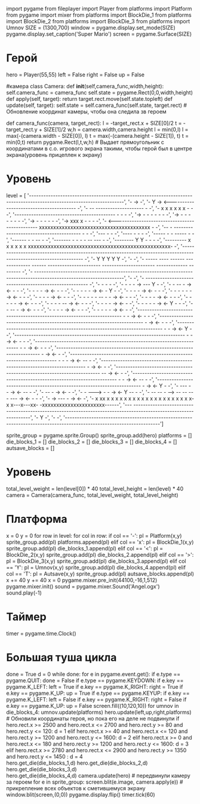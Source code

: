 import pygame
from fileplayer import Player
from platforms import Platform
from pygame import mixer
from platforms import BlockDie_1
from platforms import BlockDie_2
from platforms import BlockDie_3
from platforms import Umnov
SIZE = (1300,700)
window = pygame.display.set_mode(SIZE)
pygame.display.set_caption('Super Mario')
screen = pygame.Surface(SIZE)
# Герой
hero = Player(55,55)
left =  False
right = False
up = False

#камера
class Camera:
    def __init__(self,camera_func,width,height):
        self.camera_func =  camera_func
        self.state = pygame.Rect(0,0,width,height)
    def apply(self, target):
        return target.rect.move(self.state.topleft)
    def update(self, target):
        self.state = self.camera_func(self.state, target.rect) # Обновление координат камеры, чтобы она следила зв героем

def camera_func(camera, target_rect):
    l = -target_rect.x + SIZE[0]/2
    t = -target_rect.y + SIZE[1]/2
    w,h = camera.width,camera.height
    l = min(0,l)
    l = max(-(camera.width - SIZE[0]), l)
    t = max(-(camera.height - SIZE[1]), t)
    t = min(0,t)
    return pygame.Rect(l,t,w,h) # Выдает прямоугольник с координатами в с.о. игрового экрана такими, чтобы герой был в центре экрана(уровень прицеплен к экрану)

# Уровень
level = [
'---------------------------------------------------------------------------------------------------------------------',
'-                                                     ->                                                            -',
'-              Y                                      ->                   <--------------------------------------- -',
'-                                                     --  --------------------                                    - -',
'-    x     x   x   x   x        x                     -                                                           - -',
'------------------------------------------            - -                                                         - -',
'->                                                    -                             -     -   -  -                - -',
'->                                                    -   -    -            -   -                    -            - -',
'->                                                    -             -   -                               -         - -',
'->               xxx        x                         -                                                    -      - -',
'-       <----------------------------------------------            xxxxxxxxxxxxxxxxxxxxxxxxxxxxxxxxxxxxxxx        - -',
'--                                                    -            ---------------------------------------    -   - -',
'---                                                   -                                                           - -',
'----                                                  -                                                     -     - -',
'-----                                                 -                                             -  -----      - -',
'------                                                -                               -        --                 - -',
'-------                                               -            -   -     -     --    ---                      - -',
'--------            Y                        Y        -      -                                                    - -',
'---------    x     x        x       x    x    x                 xxxxxxxxxxxxxxxxxxxxxxxxxxxxxxxxxxxxxxxxxxxxxxxxxx- -',
'------------------------------------------------------------------------------------------------------------------- -',
'-        Y                Y                      Y                        Y                         Y               -',
'-                                                                                                                   -',
'- ----- ----  ------   ------------- ------ ----------------------   ----------------------  ------------- -------- -',
'- -------------------------------------------------------------------------------------------------------------------',
'-                                                                                                                   -',
'-                                                            ------------------------------------------------------ -',
'-                                                                     -             -                             - -',
'-                                                           -         -     -       -> ---       Y                - -',
'-                                                                     -    --  -    -> <-  -                      - -',
'-                                                         -           -     -       -> <-   -                     - -',
'-                                                                     - -   -  -    -> <-    -            Y       - -',
'-                                                      -              -     -       -> <-      -                  - -',
'-                                                   -                 -   - -    -  -> <-       -                 - -',
'-                                              -                      -     -       -> <-         -               - -',
'-                           -    -    -  -                            --    - -     -> <-           -             - -',
'-                    -                                                -     -       -> <-            -            - -',
'-              -                                                      -     -     - -> <-             -           - -',
'-           -                                                         -   - --      -> <-              -          - -',
'-        -                                                            -     -       -> <-                         - -',
'-      -                                                              -     -   -   -> <-     Y          -        - -',
'-     -                                                               --    -       -> <-                 -       - -',
'-                                                                     -     -  -    -> <-                  -      - -',
'-    -                                                                -  -  -       -> <-                         - -',
'-----------------------------------------------------------------------     -     - -> <-                   -     - -',
'-----------------------------------------------------------------------     -       -> <-                      -  - -',
'------------------------------------------------------------------------    - -     -> <-         Y               - -',
'-----------------------------------------------------------------------  -  -       -> <-                  -      - -',
'-----------------------------------------------------------------------     -    -  -> <-                     -   - -',
'-----------------------------------------------------------------------     -       -> <-                         - -',
'------------------------------------------------------------------------    - -   - -> <-                   --    - -',
'-----------------------------------------------------------------------     -       -> <-                         - -',
'-----------------------------------------------------------------------    --       -> <-                         - -',
'-----------------------------------------------------------------------     -   -   -> <-              --         - -',
'-----------------------------------------------------------------------     -       -> <-                      Y  - -',
'-               ---                                                         - -     -> <-                  --     - -',
'-                           --                                              -       -> <-                         - -',
'-     -         --->                      -                                 -       -> <-          Y        --    - -',
'-         --          --     -      -->       --     --    --               -   --- -> <-                      -  - -',
'-           ->                 ---                                          -       -> <-                           -',
'-        x   xx  x x x x x x x   x  x x x  x x x x x  x x x   x-x x---x---xx-           -xxxxxxxxxxxxxxxxxxxxxx------',
'--- -----------------------------------------------------------------------------------------------------------------',
'- Y                                                                                                                 -',
'-                                                                                                                   -',
'---------------------------------------------------------------------------------------------------------------------']

sprite_group = pygame.sprite.Group()
sprite_group.add(hero)
platforms = []
die_blocks_1 = []
die_blocks_2 = []
die_blocks_3 = []
die_blocks_4 = []
autsave_blocks = []
# Уровень
total_level_weight = len(level[0]) * 40
total_level_height = len(level) * 40
camera = Camera(camera_func, total_level_weight, total_level_height)

# Платформа
x = 0
y = 0
for row in level:
    for col in row:
        if col == '-':
            pl = Platform(x,y)
            sprite_group.add(pl)
            platforms.append(pl)
        elif col == 'x':
            pl = BlockDie_1(x,y)
            sprite_group.add(pl)
            die_blocks_1.append(pl)
        elif col == '<':
            pl = BlockDie_2(x,y)
            sprite_group.add(pl)
            die_blocks_2.append(pl)
        elif col == '>':
            pl = BlockDie_3(x,y)
            sprite_group.add(pl)
            die_blocks_3.append(pl)
        elif col == 'Y':
            pl = Umnov(x,y)
            sprite_group.add(pl)
            die_blocks_4.append(pl)
        elif col == 'T':
            pl = Autsave(x,y)
            sprite_group.add(pl)
            autsave_blocks.append(pl)
        x += 40
    y += 40
    x = 0
pygame.mixer.pre_init(44100,-16,1,512)
pygame.mixer.init()
sound = pygame.mixer.Sound('Angel.ogx')
sound.play(-1)
# Таймер
timer = pygame.time.Clock()
# Большая туша цикла
done  = True
d = 0
while done:
    for e in pygame.event.get():
        if e.type == pygame.QUIT:
            done = False
        if e.type == pygame.KEYDOWN:
            if e.key == pygame.K_LEFT:
                left = True
            if e.key == pygame.K_RIGHT:
                right = True
            if e.key == pygame.K_UP:
                up = True
        if e.type == pygame.KEYUP:
            if e.key == pygame.K_LEFT:
                left = False
            if e.key == pygame.K_RIGHT:
                right = False
            if e.key == pygame.K_UP:
                up = False
    screen.fill((10,120,10))
    for umnov in die_blocks_4:
        umnov.update(platforms)
    hero.update(left,up,right,platforms) # Обновили координаты героя, но пока его на деле не подвинули
    if hero.rect.x >= 2500 and hero.rect.x <= 2700 and hero.rect.y >= 80 and hero.rect.y <= 120:
        d = 1
    elif hero.rect.x >= 40 and hero.rect.x <= 120 and hero.rect.y >= 1200 and hero.rect.y <= 1600:
        d = 2
    elif hero.rect.x >= 0 and hero.rect.x <= 180 and hero.rect.y >= 1200 and hero.rect.y <= 1600:
        d = 3     
    elif hero.rect.x >= 2780 and hero.rect.x <= 2900 and hero.rect.y >= 1350 and hero.rect.y <= 1450 :
        d = 4     
    hero.get_die(die_blocks_1,d)
    hero.get_die(die_blocks_2,d)
    hero.get_die(die_blocks_3,d)  
    hero.get_die(die_blocks_4,d)
    camera.update(hero) # передвинули камеру за героем
    for e in sprite_group:
        screen.blit(e.image, camera.apply(e)) # прикрепление всех объектов к сметившемуся экрану
    window.blit(screen,(0,0))
    pygame.display.flip()
    timer.tick(60)
